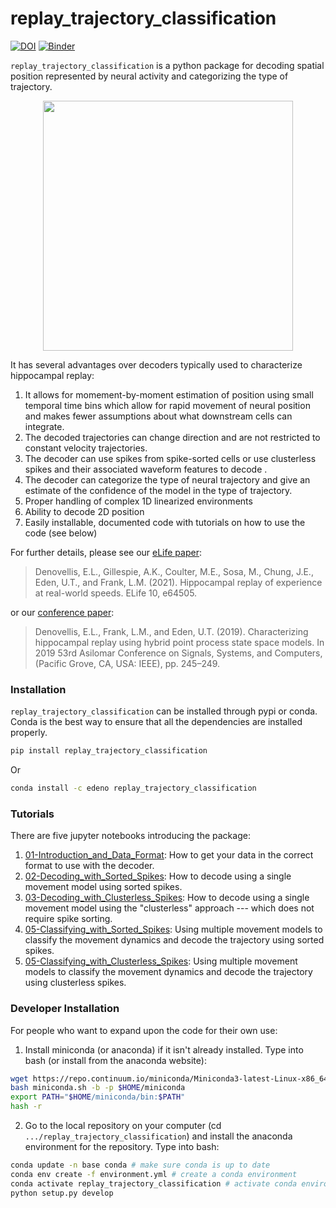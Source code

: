# replay_trajectory_classification
[![DOI](https://zenodo.org/badge/177004334.svg)](https://zenodo.org/badge/latestdoi/177004334)
[![Binder](https://mybinder.org/badge_logo.svg)](https://mybinder.org/v2/gh/Eden-Kramer-Lab/replay_trajectory_classification/master)

`replay_trajectory_classification` is a python package for decoding spatial position represented by neural activity and categorizing the type of trajectory.

<p align="center">
  <img src="fra_11_04_0001.gif" height="400"></img>
</p>

It has several advantages over decoders typically used to characterize hippocampal replay:
1. It allows for momement-by-moment estimation of position using small temporal time bins which allow for rapid movement of neural position and makes fewer assumptions about what downstream cells can integrate.
2. The decoded trajectories can change direction and are not restricted to constant velocity trajectories.
3. The decoder can use spikes from spike-sorted cells or use clusterless spikes and their associated waveform features to decode .
4. The decoder can categorize the type of neural trajectory and give an estimate of the confidence of the model in the type of trajectory.
5. Proper handling of complex 1D linearized environments
6. Ability to decode 2D position
7. Easily installable, documented code with tutorials on how to use the code (see below)

For further details, please see our [eLife paper](https://doi.org/10.7554/eLife.64505):
> Denovellis, E.L., Gillespie, A.K., Coulter, M.E., Sosa, M., Chung, J.E., Eden, U.T., and Frank, L.M. (2021). Hippocampal replay of experience at real-world speeds. ELife 10, e64505.

or our [conference paper](https://doi.org/10.1109/IEEECONF44664.2019.9048688):
> Denovellis, E.L., Frank, L.M., and Eden, U.T. (2019). Characterizing hippocampal replay using hybrid point process state space models. In 2019 53rd Asilomar Conference on Signals, Systems, and Computers, (Pacific Grove, CA, USA: IEEE), pp. 245–249.

### Installation ###

`replay_trajectory_classification` can be installed through pypi or conda. Conda is the best way to ensure that all the dependencies are installed properly.

```bash
pip install replay_trajectory_classification
```
Or

```bash
conda install -c edeno replay_trajectory_classification
```

### Tutorials ###
There are five jupyter notebooks introducing the package:

1. [01-Introduction_and_Data_Format](notebooks/tutorial/01-Introduction_and_Data_Format.ipynb): How to get your data in the correct format to use with the decoder.
2. [02-Decoding_with_Sorted_Spikes](notebooks/tutorial/02-Decoding_with_Sorted_Spikes.ipynb): How to decode using a single movement model using sorted spikes.
3. [03-Decoding_with_Clusterless_Spikes](notebooks/tutorial/03-Decoding_with_Clusterless_Spikes.ipynb): How to decode using a single movement model using the "clusterless" approach --- which does not require spike sorting.
4. [05-Classifying_with_Sorted_Spikes](notebooks/tutorial/04-Classifying_with_Sorted_Spikes.ipynb): Using multiple movement models to classify the movement dynamics and decode the trajectory using sorted spikes.
5. [05-Classifying_with_Clusterless_Spikes](notebooks/tutorial/05-Classifying_with_Clusterless_Spikes.ipynb): Using multiple movement models to classify the movement dynamics and decode the trajectory using clusterless spikes.

### Developer Installation ###
For people who want to expand upon the code for their own use:

1. Install miniconda (or anaconda) if it isn't already installed. Type into bash (or install from the anaconda website):
```bash
wget https://repo.continuum.io/miniconda/Miniconda3-latest-Linux-x86_64.sh -O miniconda.sh;
bash miniconda.sh -b -p $HOME/miniconda
export PATH="$HOME/miniconda/bin:$PATH"
hash -r
```

2. Go to the local repository on your computer (cd `.../replay_trajectory_classification`) and install the anaconda environment for the repository. Type into bash:
```bash
conda update -n base conda # make sure conda is up to date
conda env create -f environment.yml # create a conda environment
conda activate replay_trajectory_classification # activate conda environment
python setup.py develop
```
